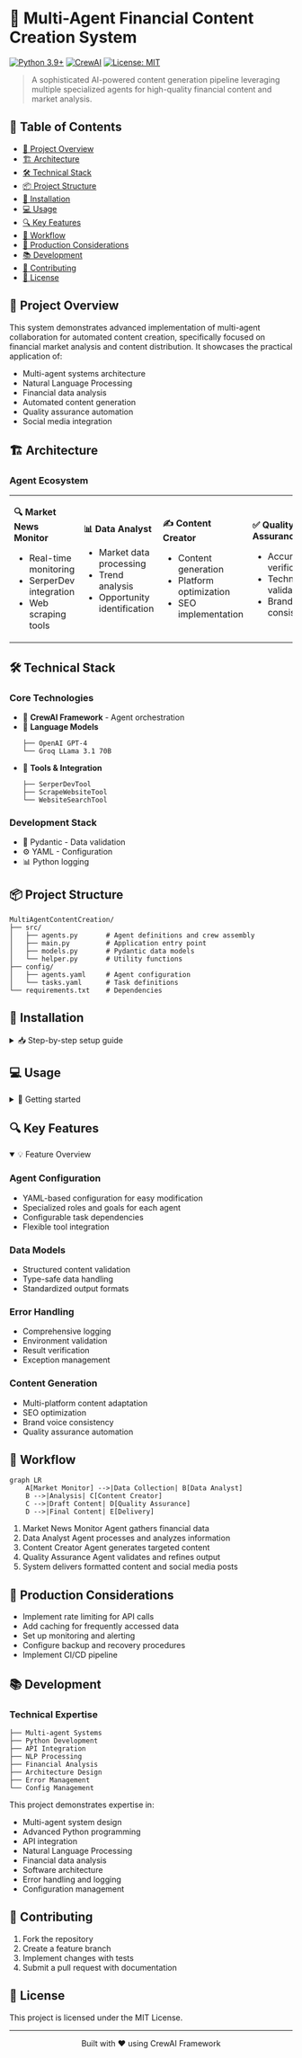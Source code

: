 # 🤖 Multi-Agent Financial Content Creation System

[![Python 3.9+](https://img.shields.io/badge/python-3.9+-blue.svg)](https://www.python.org/downloads/)
[![CrewAI](https://img.shields.io/badge/CrewAI-Framework-green.svg)](https://github.com/joaomdmoura/crewAI)
[![License: MIT](https://img.shields.io/badge/License-MIT-yellow.svg)](https://opensource.org/licenses/MIT)

> A sophisticated AI-powered content generation pipeline leveraging multiple specialized agents for high-quality financial content and market analysis.

## 📑 Table of Contents
- [🎯 Project Overview](#-project-overview)
- [🏗 Architecture](#-architecture)
- [🛠 Technical Stack](#-technical-stack)
- [📦 Project Structure](#-project-structure)
- [🔧 Installation](#-installation)
- [💻 Usage](#-usage)
- [🔍 Key Features](#-key-features)
- [🔄 Workflow](#-workflow)
- [🚀 Production Considerations](#-production-considerations)
- [📚 Development](#-development)
- [🤝 Contributing](#-contributing)
- [📝 License](#-license)

## 🎯 Project Overview

This system demonstrates advanced implementation of multi-agent collaboration for automated content creation, specifically focused on financial market analysis and content distribution. It showcases the practical application of:

- Multi-agent systems architecture
- Natural Language Processing
- Financial data analysis
- Automated content generation
- Quality assurance automation
- Social media integration

## 🏗 Architecture

### Agent Ecosystem
<table>
<tr>
<td width="25%">

**🔍 Market News Monitor**
- Real-time monitoring
- SerperDev integration
- Web scraping tools
</td>
<td width="25%">

**📊 Data Analyst**
- Market data processing
- Trend analysis
- Opportunity identification
</td>
<td width="25%">

**✍️ Content Creator**
- Content generation
- Platform optimization
- SEO implementation
</td>
<td width="25%">

**✅ Quality Assurance**
- Accuracy verification
- Technical validation
- Brand consistency
</td>
</tr>
</table>

## 🛠 Technical Stack

### Core Technologies
- 🤖 **CrewAI Framework** - Agent orchestration
- 🧠 **Language Models**
  ```
  ├── OpenAI GPT-4
  └── Groq LLama 3.1 70B
  ```
- 🔧 **Tools & Integration**
  ```
  ├── SerperDevTool
  ├── ScrapeWebsiteTool
  └── WebsiteSearchTool
  ```

### Development Stack
- 📝 Pydantic - Data validation
- ⚙️ YAML - Configuration
- 📊 Python logging

## 📦 Project Structure

```
MultiAgentContentCreation/
├── src/
│   ├── agents.py       # Agent definitions and crew assembly
│   ├── main.py         # Application entry point
│   ├── models.py       # Pydantic data models
│   └── helper.py       # Utility functions
├── config/
│   ├── agents.yaml     # Agent configuration
│   └── tasks.yaml      # Task definitions
└── requirements.txt    # Dependencies
```

## 🔧 Installation

<details>
<summary>📥 Step-by-step setup guide</summary>

1. Clone the repository:

2. Set up a virtual environment:
```bash
python -m venv venv
source venv/bin/activate  # Windows: venv\Scripts\activate
```

3. Install dependencies:
```bash
pip install -r requirements.txt
```

4. Configure environment variables:
```bash
# Create .env file with:
OPENAI_API_KEY=your_openai_api_key
SERPER_API_KEY=your_serper_api_key
GROQ_API_KEY=your_groq_api_key  # Optional
```

</details>

## 💻 Usage

<details>
<summary>🚀 Getting started</summary>

1. **Basic Execution**:
```bash
python src/main.py
```

2. **Output Format**:
- Markdown-formatted financial articles
- Platform-optimized social media posts
- Market analysis reports
- Quality assurance reports

</details>

## 🔍 Key Features

<details open>
<summary>💡 Feature Overview</summary>

### Agent Configuration
- YAML-based configuration for easy modification
- Specialized roles and goals for each agent
- Configurable task dependencies
- Flexible tool integration

### Data Models
- Structured content validation
- Type-safe data handling
- Standardized output formats

### Error Handling
- Comprehensive logging
- Environment validation
- Result verification
- Exception management

### Content Generation
- Multi-platform content adaptation
- SEO optimization
- Brand voice consistency
- Quality assurance automation

</details>

## 🔄 Workflow

```mermaid
graph LR
    A[Market Monitor] -->|Data Collection| B[Data Analyst]
    B -->|Analysis| C[Content Creator]
    C -->|Draft Content| D[Quality Assurance]
    D -->|Final Content| E[Delivery]
```

1. Market News Monitor Agent gathers financial data
2. Data Analyst Agent processes and analyzes information
3. Content Creator Agent generates targeted content
4. Quality Assurance Agent validates and refines output
5. System delivers formatted content and social media posts

## 🚀 Production Considerations

- Implement rate limiting for API calls
- Add caching for frequently accessed data
- Set up monitoring and alerting
- Configure backup and recovery procedures
- Implement CI/CD pipeline

## 📚 Development

### Technical Expertise
```
├── Multi-agent Systems
├── Python Development
├── API Integration
├── NLP Processing
├── Financial Analysis
├── Architecture Design
├── Error Management
└── Config Management
```

This project demonstrates expertise in:
- Multi-agent system design
- Advanced Python programming
- API integration
- Natural Language Processing
- Financial data analysis
- Software architecture
- Error handling and logging
- Configuration management

## 🤝 Contributing

1. Fork the repository
2. Create a feature branch
3. Implement changes with tests
4. Submit a pull request with documentation

## 📝 License

This project is licensed under the MIT License.

---
<div align="center">
Built with ❤️ using CrewAI Framework
</div>